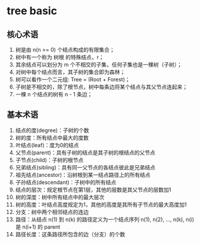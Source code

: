 # tree basic

## 核心术语
1. 树是由 n(n >= 0) 个结点构成的有限集合；
2. 树中有一个称为 树根 的特殊结点，r；
3. 其余结点可以划分为 m 个不相交的子集，任何子集也是一棵树（子树）；
4. 对树中每个结点而言，其子树的集合即为森林；
5. 树可以看作一个二元组: Tree = (Root + Forest)；
6. 子树是不相交的，除了根节点，树中每条边将某个结点与其父节点连起来；
7. 一棵 n 个结点的树有 n - 1 条边；

## 基本术语
1. 结点的度(degree)：子树的个数
2. 树的度：所有结点中最大的度数
3. 叶结点(leaf)：度为0的结点
4. 父节点(parent)：具有子树的结点是其子树的根结点的父节点
5. 子节点(child)：子树的根节点
6. 兄弟结点(sibling)：具有同一父节点的各结点彼此是兄弟结点
7. 祖先结点(ancestor)：沿树根到某一结点路径上的所有结点
8. 子孙结点(descendant)：子树中的所有结点
9. 结点的层次：规定根节点在第1层，其他的层数是其父节点的层数加1
10. 树的深度：树中所有结点中的最大层次
11. 树的高度：叶结点高度规定为1，其他的高度是其所有子节点的最大高度加1
12. 分支：树中两个相邻结点的连边
13. 路径：从结点 n(1) 到 n(k) 的路径定义为一个结点序列 n(1), n(2), ..., n(k), n(i) 是 n(i+1) 的 parent
14. 路径长度：这条路径所包含的边（分支）的个数
